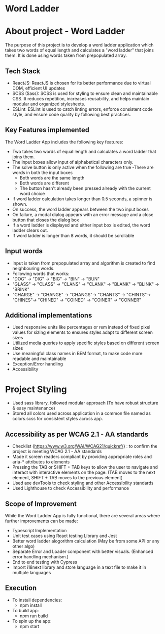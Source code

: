 # Word Ladder

# About project - Word Ladder

The purpose of this project is to develop a word ladder application which takes two words of equal length and calculates a "word ladder" that joins them. It is done using words taken from prepopulated array.

## Tech Stack

- ReactJS: ReactJS is chosen for its better performance due to virtual DOM, efficient UI updates
- SCSS (Sass): SCSS is used for styling to ensure clean and maintainable CSS. It reduces repetition, increases reusability, and helps maintain modular and organized stylesheets.
- ESLint: ESLint is used to catch linting errors, enforce consistent code style, and ensure code quality by following best practices.

## Key Features implemented

The Word Ladder App includes the following key features:

- Two takes two words of equal length and calculates a word ladder that joins them. 
- The input boxes allow input of alphabetical characters only. 
- The solve button is only active when the following are true
  -There are words in both the input boxes
   - Both words are the same length 
   - Both words are different
   - The button hasn't already been pressed already with the current word choice
- If word ladder calculation takes longer than 0.5 seconds, a spinner is shown.
- On success, the word ladder appears between the two input boxes  
- On failure, a modal dialog appears with an error message and a close button that closes the dialog box
- If a word ladder is displayed and either input box is edited, the word ladder clears out.
- If word ladder is longer than 8 words, it should be scrollable  

## Input words
- Input is taken from prepopulated array and algorithm is created to find neighbouring words.
- Following words that works:
 - "DOG" -> "DIG" -> "BIG" -> "BIN" -> "BUN"
 - "GLASS" -> "CLASS" -> "CLANS" -> "CLANK" -> "BLANK" -> "BLINK" -> "BRINK"
 - "CHARGE" -> "CHANGE" -> "CHANGS"-> "CHANTS" -> "CHINTS"-> "CHINES"-> "CHINED" -> "COINED" -> "COINER" -> "CONNER"

## Additional implementations

- Used responsive units like percentages or rem instead of fixed pixel values for sizing elements to ensures styles adapt to different screen sizes
- Utilized media queries to apply specific styles based on different screen sizes
- Use meaningful class names in BEM format, to make code more readable and maintainable
- Exception/Error handling
- Accessibility

# Project Styling

- Used sass library, followed modular approach (To have robust structure & easy maintenance)
- Stored all colors used across application in a common file named as colors.scss for consistent styles across app.

## Accessibility as per WCAG 2.1 - AA standards

- Checklist {https://www.w3.org/WAI/WCAG21/quickref/} : to confirm the project is meeting WCAG 2.1 - AA standards
- Made it screen readers compliant by providing appropriate roles and aria-\* attributes to elements
- Pressing the TAB or SHIFT + TAB keys to allow the user to navigate and interact with interactive elements on the page. (TAB moves to the next element, SHIFT + TAB moves to the previous element)
- Used axe devTools to check styling and other Accessibility standards
- Used Lighthouse to check Accessibility and performance

## Scope of Improvement

While the Word Ladder App is fully functional, there are several areas where further improvements can be made:

- Typescript Implementation
- Unit test cases using React testing Library and Jest
- Better word ladder alogorithm calculation  (May be from some API or any other algo)
- Separate Error and Loader component with better visuals. (Enhanced error handling mechanism.)
- End to end testing with Cypress
- Import i18next library and store language in a text file to make it in multiple languages

## Execution

- To install dependencies:
    - npm install
- To build app:
    - npm run build
- To spin up the app:
    - npm start